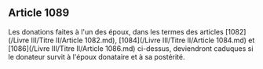 Article 1089
----
Les donations faites à l'un des époux, dans les termes des articles [1082](/Livre III/Titre II/Article 1082.md), [1084](/Livre III/Titre II/Article 1084.md)
et [1086](/Livre III/Titre II/Article 1086.md) ci-dessus, deviendront caduques si le donateur survit à l'époux
donataire et à sa postérité.
